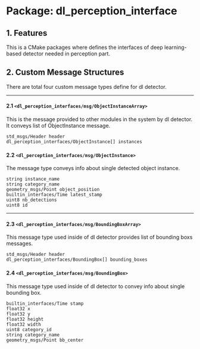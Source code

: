 # Package: dl_perception_interface

## 1. Features
This is a CMake packages where defines the interfaces of deep learning-based detector needed in perception part.

## 2. Custom Message Structures
There are total four custom message types define for dl detector.

---------------------------------------------------------------------------------------------------------------
#### 2.1 `<dl_perception_interfaces/msg/ObjectInstanceArray>`
This is the message provided to other modules in the system by dl detector.
It conveys list of ObjectInstance message.
```
std_msgs/Header header
dl_perception_interfaces/ObjectInstance[] instances
```

#### 2.2 `<dl_perception_interfaces/msg/ObjectInstance>`
The message type conveys info about single detected object instance.
```
string instance_name
string category_name
geometry_msgs/Point object_position
builtin_interfaces/Time latest_stamp
uint8 nb_detections
uint8 id
```
--------------------------------------------------------------------------------------------------------------
#### 2.3 `<dl_perception_interfaces/msg/BoundingBoxArray>`
This message type used inside of dl detector provides list of bounding boxs messages.
```
std_msgs/Header header
dl_perception_interfaces/BoundingBox[] bounding_boxes
```

#### 2.4 `<dl_perception_interfaces/msg/BoundingBox>`
This message type used inside of dl detector to convey info about single bounding box.
```
builtin_interfaces/Time stamp
float32 x
float32 y
float32 height
float32 width
uint8 category_id
string category_name
geometry_msgs/Point bb_center
```

